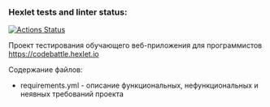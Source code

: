 ### Hexlet tests and linter status:
[![Actions Status](https://github.com/Kononirin/qa-engineer-project-85/actions/workflows/hexlet-check.yml/badge.svg)](https://github.com/Kononirin/qa-engineer-project-85/actions)

Проект тестирования обучающего веб-приложения для программистов https://codebattle.hexlet.io

Содержание файлов:

* requirements.yml - описание функциональных, нефункциональных и неявных требований проекта
